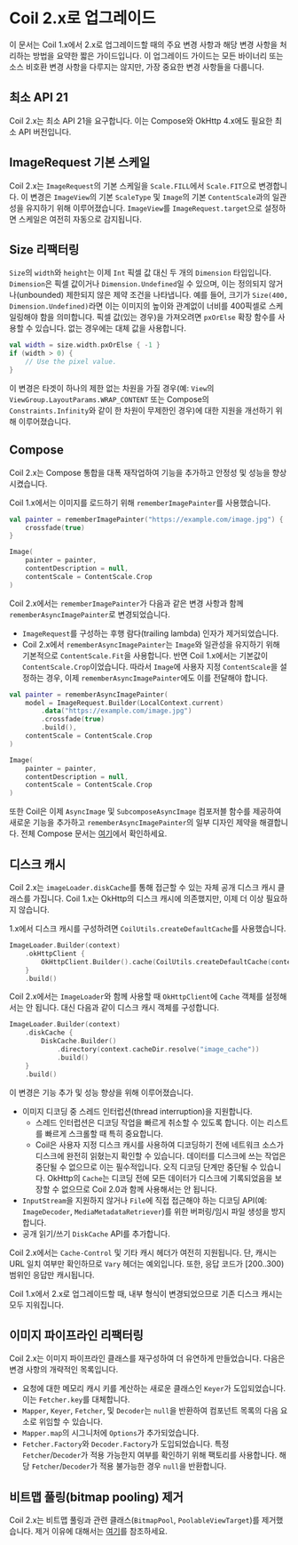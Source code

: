 # Coil 2.x로 업그레이드

이 문서는 Coil 1.x에서 2.x로 업그레이드할 때의 주요 변경 사항과 해당 변경 사항을 처리하는 방법을 요약한 짧은 가이드입니다. 이 업그레이드 가이드는 모든 바이너리 또는 소스 비호환 변경 사항을 다루지는 않지만, 가장 중요한 변경 사항들을 다룹니다.

## 최소 API 21

Coil 2.x는 최소 API 21을 요구합니다. 이는 Compose와 OkHttp 4.x에도 필요한 최소 API 버전입니다.

## ImageRequest 기본 스케일

Coil 2.x는 `ImageRequest`의 기본 스케일을 `Scale.FILL`에서 `Scale.FIT`으로 변경합니다. 이 변경은 `ImageView`의 기본 `ScaleType` 및 `Image`의 기본 `ContentScale`과의 일관성을 유지하기 위해 이루어졌습니다. `ImageView`를 `ImageRequest.target`으로 설정하면 스케일은 여전히 자동으로 감지됩니다.

## Size 리팩터링

`Size`의 `width`와 `height`는 이제 `Int` 픽셀 값 대신 두 개의 `Dimension` 타입입니다. `Dimension`은 픽셀 값이거나 `Dimension.Undefined`일 수 있으며, 이는 정의되지 않거나(unbounded) 제한되지 않은 제약 조건을 나타냅니다. 예를 들어, 크기가 `Size(400, Dimension.Undefined)`라면 이는 이미지의 높이와 관계없이 너비를 400픽셀로 스케일링해야 함을 의미합니다. 픽셀 값(있는 경우)을 가져오려면 `pxOrElse` 확장 함수를 사용할 수 있습니다. 없는 경우에는 대체 값을 사용합니다.

```kotlin
val width = size.width.pxOrElse { -1 }
if (width > 0) {
    // Use the pixel value.
}
```

이 변경은 타겟이 하나의 제한 없는 차원을 가질 경우(예: `View`의 `ViewGroup.LayoutParams.WRAP_CONTENT` 또는 Compose의 `Constraints.Infinity`와 같이 한 차원이 무제한인 경우)에 대한 지원을 개선하기 위해 이루어졌습니다.

## Compose

Coil 2.x는 Compose 통합을 대폭 재작업하여 기능을 추가하고 안정성 및 성능을 향상시켰습니다.

Coil 1.x에서는 이미지를 로드하기 위해 `rememberImagePainter`를 사용했습니다.

```kotlin
val painter = rememberImagePainter("https://example.com/image.jpg") {
    crossfade(true)
}

Image(
    painter = painter,
    contentDescription = null,
    contentScale = ContentScale.Crop
)
```

Coil 2.x에서는 `rememberImagePainter`가 다음과 같은 변경 사항과 함께 `rememberAsyncImagePainter`로 변경되었습니다.

- `ImageRequest`를 구성하는 후행 람다(trailing lambda) 인자가 제거되었습니다.
- Coil 2.x에서 `rememberAsyncImagePainter`는 `Image`와 일관성을 유지하기 위해 기본적으로 `ContentScale.Fit`을 사용합니다. 반면 Coil 1.x에서는 기본값이 `ContentScale.Crop`이었습니다. 따라서 `Image`에 사용자 지정 `ContentScale`을 설정하는 경우, 이제 `rememberAsyncImagePainter`에도 이를 전달해야 합니다.

```kotlin
val painter = rememberAsyncImagePainter(
    model = ImageRequest.Builder(LocalContext.current)
        .data("https://example.com/image.jpg")
        .crossfade(true)
        .build(),
    contentScale = ContentScale.Crop
)

Image(
    painter = painter,
    contentDescription = null,
    contentScale = ContentScale.Crop
)
```

또한 Coil은 이제 `AsyncImage` 및 `SubcomposeAsyncImage` 컴포저블 함수를 제공하여 새로운 기능을 추가하고 `rememberAsyncImagePainter`의 일부 디자인 제약을 해결합니다. 전체 Compose 문서는 [여기](compose.md)에서 확인하세요.

## 디스크 캐시

Coil 2.x는 `imageLoader.diskCache`를 통해 접근할 수 있는 자체 공개 디스크 캐시 클래스를 가집니다. Coil 1.x는 OkHttp의 디스크 캐시에 의존했지만, 이제 더 이상 필요하지 않습니다.

1.x에서 디스크 캐시를 구성하려면 `CoilUtils.createDefaultCache`를 사용했습니다.

```kotlin
ImageLoader.Builder(context)
    .okHttpClient {
        OkHttpClient.Builder().cache(CoilUtils.createDefaultCache(context)).build()
    }
    .build()
```

Coil 2.x에서는 `ImageLoader`와 함께 사용할 때 `OkHttpClient`에 `Cache` 객체를 설정해서는 안 됩니다. 대신 다음과 같이 디스크 캐시 객체를 구성합니다.

```kotlin
ImageLoader.Builder(context)
    .diskCache {
        DiskCache.Builder()
            .directory(context.cacheDir.resolve("image_cache"))
            .build()
    }
    .build()
```

이 변경은 기능 추가 및 성능 향상을 위해 이루어졌습니다.

- 이미지 디코딩 중 스레드 인터럽션(thread interruption)을 지원합니다.
  - 스레드 인터럽션은 디코딩 작업을 빠르게 취소할 수 있도록 합니다. 이는 리스트를 빠르게 스크롤할 때 특히 중요합니다.
  - Coil은 사용자 지정 디스크 캐시를 사용하여 디코딩하기 전에 네트워크 소스가 디스크에 완전히 읽혔는지 확인할 수 있습니다. 데이터를 디스크에 쓰는 작업은 중단될 수 없으므로 이는 필수적입니다. 오직 디코딩 단계만 중단될 수 있습니다. OkHttp의 `Cache`는 디코딩 전에 모든 데이터가 디스크에 기록되었음을 보장할 수 없으므로 Coil 2.0과 함께 사용해서는 안 됩니다.
- `InputStream`을 지원하지 않거나 `File`에 직접 접근해야 하는 디코딩 API(예: `ImageDecoder`, `MediaMetadataRetriever`)를 위한 버퍼링/임시 파일 생성을 방지합니다.
- 공개 읽기/쓰기 `DiskCache` API를 추가합니다.

Coil 2.x에서는 `Cache-Control` 및 기타 캐시 헤더가 여전히 지원됩니다. 단, 캐시는 URL 일치 여부만 확인하므로 `Vary` 헤더는 예외입니다. 또한, 응답 코드가 [200..300) 범위인 응답만 캐시됩니다.

Coil 1.x에서 2.x로 업그레이드할 때, 내부 형식이 변경되었으므로 기존 디스크 캐시는 모두 지워집니다.

## 이미지 파이프라인 리팩터링

Coil 2.x는 이미지 파이프라인 클래스를 재구성하여 더 유연하게 만들었습니다. 다음은 변경 사항의 개략적인 목록입니다.

- 요청에 대한 메모리 캐시 키를 계산하는 새로운 클래스인 `Keyer`가 도입되었습니다. 이는 `Fetcher.key`를 대체합니다.
- `Mapper`, `Keyer`, `Fetcher`, 및 `Decoder`는 `null`을 반환하여 컴포넌트 목록의 다음 요소로 위임할 수 있습니다.
- `Mapper.map`의 시그니처에 `Options`가 추가되었습니다.
- `Fetcher.Factory`와 `Decoder.Factory`가 도입되었습니다. 특정 `Fetcher`/`Decoder`가 적용 가능한지 여부를 확인하기 위해 팩토리를 사용합니다. 해당 `Fetcher`/`Decoder`가 적용 불가능한 경우 `null`을 반환합니다.

## 비트맵 풀링(bitmap pooling) 제거

Coil 2.x는 비트맵 풀링과 관련 클래스(`BitmapPool`, `PoolableViewTarget`)를 제거했습니다. 제거 이유에 대해서는 [여기](https://github.com/coil-kt/coil/discussions/1186#discussioncomment-2305528)를 참조하세요.